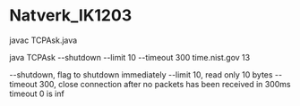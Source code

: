 # Natverk_IK1203

javac TCPAsk.java

java TCPAsk --shutdown --limit 10 --timeout 300 time.nist.gov 13

--shutdown, flag to shutdown immediately
--limit 10, read only 10 bytes
--timeout 300, close connection after no packets has been received in 300ms
               timeout 0 is inf
